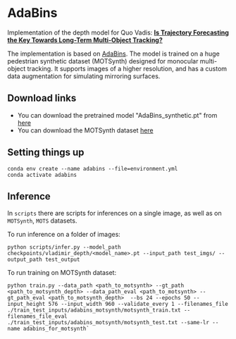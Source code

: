 # AdaBins

Implementation of the depth model for Quo Vadis: [**Is Trajectory Forecasting the Key Towards Long-Term Multi-Object Tracking?**](https://arxiv.org/pdf/2210.07681.pdf)

The implementation is based on [AdaBins](https://github.com/shariqfarooq123/AdaBins). The model is trained on a huge pedestrian synthetic dataset (MOTSynth) designed for monocular multi-object tracking. It supports images of a higher resolution, and has a custom data augmentation for simulating mirroring surfaces.

## Download links
* You can download the pretrained model "AdaBins_synthetic.pt" from [here](https://drive.google.com/file/d/1HMQJI01n3ncH8mOxb3-F3uQX0fNsg83h/view?usp=sharing)
* You can download the MOTSynth dataset [here](https://motchallenge.net/data/MOTSynth-MOT-CVPR22/)

## Setting things up

```
conda env create --name adabins --file=environment.yml
conda activate adabins
```

## Inference

In `scripts` there are scripts for inferences on a single image, as well as on `MOTSynth`, `MOTS` datasets. 

To run inference on a folder of images:

```
python scripts/infer.py --model_path checkpoints/vladimir_depth/<model_name>.pt --input_path test_imgs/ --output_path test_output
```

To run training on MOTSynth dataset:

```
python train.py --data_path <path_to_motsynth> --gt_path <path_to_motsynth_depth> --data_path_eval <path_to_motsynth> --gt_path_eval <path_to_motsynth_depth>  --bs 24 --epochs 50 --input_height 576 --input_width 960 --validate_every 1 --filenames_file ./train_test_inputs/adabins_motsynth/motsynth_train.txt --filenames_file_eval ./train_test_inputs/adabins_motsynth/motsynth_test.txt --same-lr --name adabins_for_motsynth`
```
